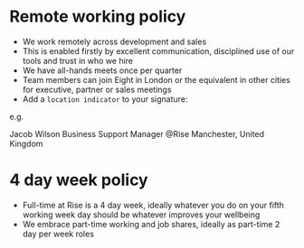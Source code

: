 # Remote working policy
* We work remotely across development and sales
* This is enabled firstly by excellent communication, disciplined use of our tools and trust in who we hire
* We have all-hands meets once per quarter
* Team members can join Eight in London or the equivalent in other cities for executive, partner or sales meetings
* Add a `location indicator` to your signature: 

e.g. 

Jacob Wilson
Business Support Manager @Rise
Manchester, United Kingdom


# 4 day week policy
* Full-time at Rise is a 4 day week, ideally whatever you do on your fifth working week day should be whatever improves your wellbeing
* We embrace part-time working and job shares, ideally as part-time 2 day per week roles
